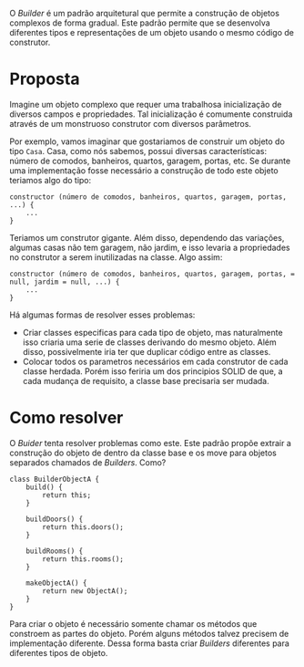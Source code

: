 O _Builder_ é um padrão arquitetural que permite a construção de objetos complexos de forma gradual. Este padrão permite que se desenvolva diferentes tipos e representações de um objeto usando o mesmo código de construtor.

# Proposta

Imagine um objeto complexo que requer uma trabalhosa inicialização de diversos campos e propriedades. Tal inicialização é comumente construida através de um monstruoso construtor com diversos parâmetros.

Por exemplo, vamos imaginar que gostariamos de construir um objeto do tipo `Casa`. Casa, como nós sabemos, possui diversas características: número de comodos, banheiros, quartos, garagem, portas, etc. Se durante uma implementação fosse necessário a construção de todo este objeto teriamos algo do tipo:

```
constructor (número de comodos, banheiros, quartos, garagem, portas, ...) {
    ...
}
```

Teriamos um construtor gigante. Além disso, dependendo das variações, algumas casas não tem garagem, não jardim, e isso levaria a propriedades no construtor a serem inutilizadas na classe. Algo assim:

```
constructor (número de comodos, banheiros, quartos, garagem, portas, = null, jardim = null, ...) {
    ...
}
```

Há algumas formas de resolver esses problemas:

- Criar classes especificas para cada tipo de objeto, mas naturalmente isso criaria uma serie de classes derivando do mesmo objeto. Além disso, possivelmente iria ter que duplicar código entre as classes.
- Colocar todos os parametros necessários em cada construtor de cada classe herdada. Porém isso feriria um dos principios SOLID de que, a cada mudança de requisito, a classe base precisaria ser mudada.

# Como resolver

O _Buider_ tenta resolver problemas como este. Este padrão propõe extrair a construção do objeto de dentro da classe base e os move para objetos separados chamados de _Builders_.
Como?

```
class BuilderObjectA {
    build() {
        return this;
    }

    buildDoors() {
        return this.doors();
    }

    buildRooms() {
        return this.rooms();
    }

    makeObjectA() {
        return new ObjectA();
    }
}
```

Para criar o objeto é necessário somente chamar os métodos que constroem as partes do objeto. Porém alguns métodos talvez precisem de implementação diferente. Dessa forma basta criar _Builders_ diferentes para diferentes tipos de objeto.
